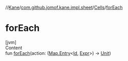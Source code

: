 //[Kane](../../index.md)/[com.github.jomof.kane.impl.sheet](../index.md)/[Cells](index.md)/[forEach](for-each.md)



# forEach  
[jvm]  
Content  
fun [forEach](for-each.md)(action: ([Map.Entry](https://kotlinlang.org/api/latest/jvm/stdlib/kotlin.collections/-map/-entry/index.html)<[Id](../../com.github.jomof.kane.impl/index.md#%5Bcom.github.jomof.kane.impl%2FId%2F%2F%2FPointingToDeclaration%2F%5D%2FClasslikes%2F-274594955), [Expr](../../com.github.jomof.kane/-expr/index.md)>) -> [Unit](https://kotlinlang.org/api/latest/jvm/stdlib/kotlin/-unit/index.html))  



